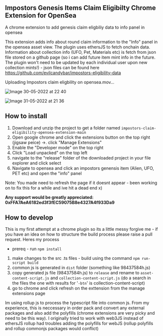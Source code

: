 <h2>Impostors Genesis Items Claim Eligibilty Chrome Extension for OpenSea</h2>

A chrome extension to add genesis claim eligbiliy data to info panel in opensea

This extension adds info about round claim information to the "Info" panel in the opensea asset view. The plugin uses ethersJS to fetch onchain data. Information about collection info (UFO, Pet, Materials etc) is fetch from json file stored on a github page (so i can add future item mint info in the future. The plugin won't need to be updated by each individual user upon new collection mints!) - json files can be found here https://github.com/evilcandybar/impostors-eligibility-data



Uploading Impostors claim eligbility on opensea.mov…


![Image 30-05-2022 at 22 40](https://user-images.githubusercontent.com/106555931/171061640-59b32964-b607-488c-89ca-937ef452c161.jpg)


![Image 31-05-2022 at 21 36](https://user-images.githubusercontent.com/106555931/171280132-27a2d0d9-22b8-43c0-b862-f100657dc75c.jpg)


<h2>How to install</h2>

1. Download and unzip the project to get a folder named `impostors-claim-eligibility-opensea-extension-main`
2. Open google chrome and click the extensions button on the top right (jigsaw peice) ->. click "Manage Extensions"
3. Enable the "Developer mode" on the top right
4. Click "Load unpacked" on the top left
5. navigate to the "release" folder of the downloaded project in your file explorer and click select
6. Navigate to opensea and click an impostors genensis item (Alien, UFO, PET etc) and open the "info" panel

Note: You made need to refresh the page if it doesnt appear - been working on to fix this for a while and ive hit a dead end x)

**Any support would be greatly appreciated: 0xFFA7AeA6182ed3f3fEC59075B8e4327A4f933Da9**

<h2>How to develop</h2>
This is my first attempt at a chrome plugin so its a little messy forgive me - if you have an idea on how to structure the build process please raise a pull request. Heres my process

- prereq - run `npm install`

1. make changes to the src .ts files - build using the command `npm run-script build`
2. common js is generated in `dist` folder (something like 98437584h.js)
3. copy generated js file (98437584h.js) to `release` and rename to `asset-content-script.js` and `collection-content-script.js` (do a search in the files the one with results for '`-btn`' is collection-content-script)
4. go to chrome and click refresh on the exttension from the manage extensions page

Im using rollup js to process the typescript file into common js. From my experience, this is neccessary in order pack and convert any external packages and also add the polyfills (chrome extensions are very picky and need to be this way). I originally tried to work with web3JS instead of ethersJS rollup had troubles adding the polyfills for webJS (rollup polyfills and rollup commonjs packages would conflict)
